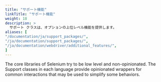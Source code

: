 ```yaml
---
title: "サポート機能"
linkTitle: "サポート機能"
weight: 18
description: >
  サポート クラスは、オプションの上位レベル機能を提供します。
aliases: [
"/documentation/ja/support_packages/",
"/ja/documentation/support_packages/",
"/ja/documentation/webdriver/additional_features/",
]
---
```


The core libraries of Selenium try to be low level and non-opinionated.
The Support classes in each language provide opinionated wrappers for common interactions
that may be used to simplify some behaviors.
